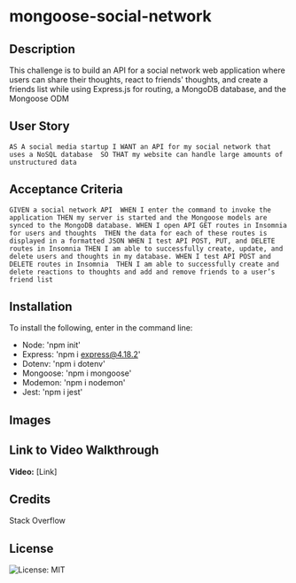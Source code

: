 # mongoose-social-network

## Description

This challenge is to build an API for a social network web application where users can share their thoughts, react to friends' thoughts, and create a friends list while using Express.js for routing, a MongoDB database, and the Mongoose ODM

## User Story

`AS A social media startup
I WANT an API for my social network that uses a NoSQL database 
SO THAT my website can handle large amounts of unstructured data`

## Acceptance Criteria

`GIVEN a social network API 
WHEN I enter the command to invoke the application
THEN my server is started and the Mongoose models are synced to the MongoDB database.
WHEN I open API GET routes in Insomnia for users and thoughts 
THEN the data for each of these routes is displayed in a formatted JSON
WHEN I test API POST, PUT, and DELETE routes in Insomnia
THEN I am able to successfully create, update, and delete users and thoughts in my database.
WHEN I test API POST and DELETE routes in Insomnia 
THEN I am able to successfully create and delete reactions to thoughts and add and remove friends to a user’s friend list`

## Installation

To install the following, enter in the command line:
 - Node: 'npm init'
 - Express: 'npm i express@4.18.2'
 - Dotenv: 'npm i dotenv'
 - Mongoose: 'npm i mongoose'
 - Modemon: 'npm i nodemon'
 - Jest: 'npm i jest'

## Images



## Link to Video Walkthrough

**Video:** [Link]

## Credits

Stack Overflow

## License

![License: MIT](https://img.shields.io/badge/License-MIT-yellow.svg)